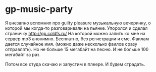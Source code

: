 # gp-music-party

Я внезапно вспомнил про guilty pleasure музыкальную вечеринку, о которой мы когда-то разговаривали на пьянке.
Упоролся и сделал страничку http://gp.coldfs.ru/
На которой можно залить ко мне на сервер mp3 анонимно. Бесплатно, без регистрации и смс.
Фаилам дается случайное имя. (можно даже несколько фаилов сразу отправлять). Но не больше 15 мегабайт на песню. И не больше 100 мегабайт за раз.

Потом все отуда скачаю и запустим в плеере. И будем страдать.
